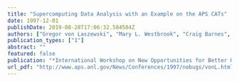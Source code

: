 ```yaml
---
title: "Supercomputing Data Analysis with an Example on the APS CATs"
date: 1997-12-01
publishDate: 2019-08-28T17:06:32.584504Z
authors: ["Gregor von Laszewski", "Mary L. Westbrook", "Craig Barnes", "Ian Foster"]
publication_types: ["1"]
abstract: ""
featured: false
publication: "*International Workshop on New Opportunities for Better User Group Software (NOBUGS)*"
url_pdf: "http://www.aps.anl.gov/News/Conferences/1997/nobugs/vonL.html"
---
```


